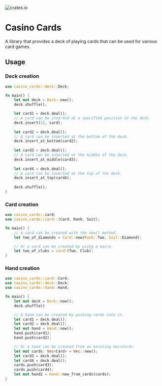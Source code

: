 ![crates.io](https://img.shields.io/crates/v/casino_cards.svg)

# Casino Cards

A library that provides a deck of playing cards that can be used for various card games.

## Usage

### Deck creation

```rust
use casino_cards::deck::Deck;

fn main() {
    let mut deck = Deck::new();
    deck.shuffle();

    let card1 = deck.deal();
    // A card can be inserted at a specified position in the deck.
    deck.insert(12, card);
    
    let card2 = deck.deal();
    // A card can be inserted at the bottom of the deck.
    deck.insert_at_bottom(card2);
    
    let card3 = deck.deal();
    // A card can be inserted at the middle of the deck.
    deck.insert_at_middle(card3);
    
    let card4 = deck.deal();
    // A card can be inserted at the top of the deck.
    deck.insert_at_top(card4);
    
    deck.shuffle();
}
```

### Card creation

```rust
use casino_cards::card;
use casino_cards::card::{Card, Rank, Suit};

fn main() {
    // A card can be created with the new() method.
    let two_of_diamonds = Card::new(Rank::Two, Suit::Diamond);

    // Or a card can be created by using a macro.
    let two_of_clubs = card!(Two, Club);
}
```

### Hand creation
```rust
use casino_cards::card::Card;
use casino_cards::deck::Deck;
use casino_cards::hand::Hand;

fn main() {
    let mut deck = Deck::new();
    deck.shuffle()

    // A hand can be created by pushing cards into it.
    let card1 = deck.deal();
    let card2 = deck.deal();
    let mut hand = Hand::new();
    hand.push(card1);
    hand.push(card2);

    // Or a hand can be created from an existing Vec<Card>.
    let mut cards: Vec<Card> = Vec::new();
    let card3 = deck.deal();
    let card4 = deck.deal();
    cards.push(card3);
    cards.push(card4);
    let mut hand2 = Hand::new_from_cards(cards);
}
```

